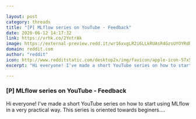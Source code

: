 ```yaml
---

layout: post
category: threads
title: "[P] MLflow series on YouTube - Feedback"
date: 2020-06-12 14:17:32
link: https://vrhk.co/2YntrAk
image: https://external-preview.redd.it/wr16xvgLR2i6LLkRUAsR4GzsUYOYRdReZmAtqX95s48.jpg?width=480&height=251.308900524&auto=webp&crop=480:251.308900524,smart&s=8d1ce347f57e488308b93a6fab2a76bb042d3704
domain: reddit.com
author: "reddit"
icon: http://www.redditstatic.com/desktop2x/img/favicon/apple-icon-57x57.png
excerpt: "Hi everyone! I've made a short YouTube series on how to start using MLflow in a very practical way. This series is oriented towards beginers...."

---
```


### [P] MLflow series on YouTube - Feedback

Hi everyone! I've made a short YouTube series on how to start using MLflow in a very practical way. This series is oriented towards beginers....